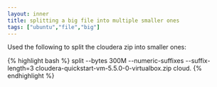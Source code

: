 ```yaml
---
layout: inner
title: splitting a big file into multiple smaller ones
tags: ["ubuntu","file","big"]
---
```

Used the following to split the cloudera zip into smaller ones:

{% highlight bash %}
split --bytes 300M --numeric-suffixes --suffix-length=3 cloudera-quickstart-vm-5.5.0-0-virtualbox.zip cloud.
{% endhighlight %}
